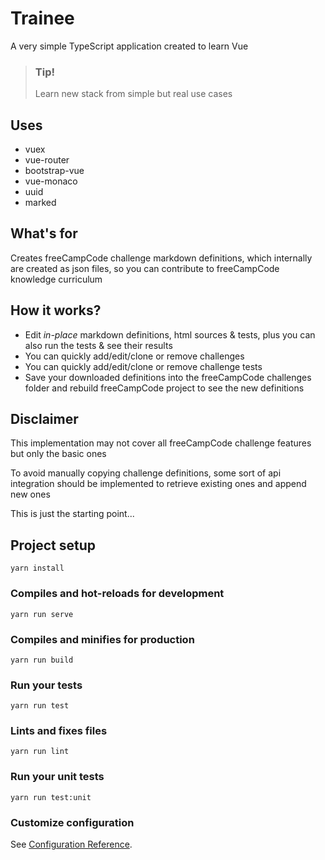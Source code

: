 # Trainee

A very simple TypeScript application created to learn Vue

> ### Tip!
> Learn new stack from simple but real use cases

## Uses
  - vuex
  - vue-router
  - bootstrap-vue
  - vue-monaco
  - uuid
  - marked

## What's for

Creates freeCampCode challenge markdown definitions, which internally
are created as json files, so you can contribute to freeCampCode
knowledge curriculum

## How it works?

- Edit *in-place* markdown definitions, html sources & tests, plus you can also run the tests & see their results
- You can quickly add/edit/clone or remove challenges
- You can quickly add/edit/clone or remove challenge tests
- Save your downloaded definitions into the freeCampCode challenges folder and rebuild freeCampCode project to see the new definitions

## Disclaimer
This implementation may not cover all freeCampCode challenge features but only the basic ones

To avoid manually copying challenge definitions, some sort of api integration should be implemented to retrieve existing ones and append new ones

This is just the starting point...

## Project setup
```
yarn install
```

### Compiles and hot-reloads for development
```
yarn run serve
```

### Compiles and minifies for production
```
yarn run build
```

### Run your tests
```
yarn run test
```

### Lints and fixes files
```
yarn run lint
```

### Run your unit tests
```
yarn run test:unit
```

### Customize configuration
See [Configuration Reference](https://cli.vuejs.org/config/).
